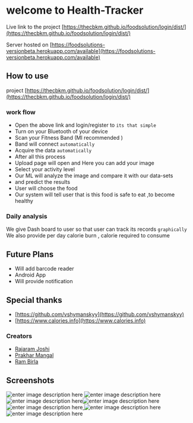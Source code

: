 # welcome to Health-Tracker
Live link to the project [https://thecbkm.github.io/foodsolution/login/dist/](https://thecbkm.github.io/foodsolution/login/dist/)

Server hosted on [https://foodsolutions-versionbeta.herokuapp.com/available](https://foodsolutions-versionbeta.herokuapp.com/available)

## How to use
 project [https://thecbkm.github.io/foodsolution/login/dist/](https://thecbkm.github.io/foodsolution/login/dist/)
 ### work flow
- Open the above link and login/register to `its that simple`
- Turn on your Bluetooth of your device 
 - Scan your Fitness Band (MI recommended ) 
 - Band will connect `automatically `
-  Acquire the data `automatically`
-  After all this process 
-  Upload page will open and Here you can add your image 
-  Select your activity level
-  Our ML will analyze  the image and compare it with our data-sets
-  and predict the results 
-  User will choose the food  
 - Our system will tell user that is this food is safe to eat ,to become healthy 
 ### Daily analysis
 We give Dash board  to user so that user can track its records `graphically`
 We also provide per day calorie burn , calorie required to consume 
## Future Plans 
- Will add barcode reader
- Android App 
- Will provide notification 

## Special thanks
- [https://github.com/vshymanskyy](https://github.com/vshymanskyy)
- [https://www.calories.info](https://www.calories.info)

### Creators
- [Rajaram Joshi](https://github.com/TheCBKM)
- [Prakhar Mangal](https://github.com/Prakhar-Mangal)
- [Ram Birla](https://github.com/ram-birla)
## Screenshots
![enter image description here](https://lh3.googleusercontent.com/r5qeTwFff04I1Si2Ags-3wVr-c6eO5xmnyifrDFJoH2EoujuHLoY1QWzf6L3j3UHWXUlPy7JKPyIBg)
![enter image description here](https://lh3.googleusercontent.com/_1NhagLdMJoMoNKncg95LWklA9TeGxRQ6aa53ZbeIcWzooeR60SoMKVMrel5wQXFnbI3vnHjbvFAhA)![enter image description here](https://lh3.googleusercontent.com/iELRoR7C-ehczXLw_IOonvDNA3nG7NU03xW4ScZcIsSs91CUKB7mIzLrSuKlPIhp9Joi9LutNQpSvA)![enter image description here](https://lh3.googleusercontent.com/9P_gwo_9uKxnqaV2aGY0Odu7iADCtuPJy2iuKBvHCn6sYSJwJbV4-JWgu0oG9Cbs5zX50TQhC9iBQA)
![enter image description here](https://lh3.googleusercontent.com/cru0xCxpqzHgXXe-CTdSPZLUqrMkEB9IHPT6XLZvm9LYjkp72iMe_yKJJZlYNj2wMq5Dy__SkqnVlg)[ ](https://lh3.googleusercontent.com/4pY1zSE2HeGxy-UY45pvBC0HNTNror_zoJnVVsGNRQtXn-KKiaIUtEA9MIkbuwMwtAU2YjSJ3a25Gw)
![enter image description here](https://lh3.googleusercontent.com/XUuakD5PP9410qE_Qn2UwlQ673smhBl1KCnIBVYULiFrJkVW5r1Y_CBzswFDTx_cnbpkf5SwQDfqGQ)![enter image description here](https://lh3.googleusercontent.com/z-5116hTHjYInWpxQ_4oJjgXlMGujGYoJnKTKGzDl43VYW4-Oxbm5h0bYQPsBIVAhT2xQEUVoiatNw)
